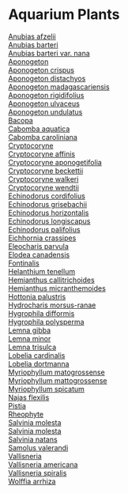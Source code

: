 # Aquarium Plants
[Anubias afzelii](https://en.wikipedia.org/wiki/Anubias_afzelii)<br>
[Anubias barteri](https://en.wikipedia.org/wiki/Anubias_barteri)<br>
[Anubias barteri var. nana](https://en.wikipedia.org/wiki/Anubias_barteri_var._nana)<br>
[Aponogeton](https://en.wikipedia.org/wiki/Aponogeton)<br>
[Aponogeton crispus](https://en.wikipedia.org/wiki/Aponogeton_crispus)<br>
[Aponogeton distachyos](https://en.wikipedia.org/wiki/Aponogeton_distachyos)<br>
[Aponogeton madagascariensis](https://en.wikipedia.org/wiki/Aponogeton_madagascariensis)<br>
[Aponogeton rigidifolius](https://en.wikipedia.org/wiki/Aponogeton_rigidifolius)<br>
[Aponogeton ulvaceus](https://en.wikipedia.org/wiki/Aponogeton_ulvaceus)<br>
[Aponogeton undulatus](https://en.wikipedia.org/wiki/Aponogeton_undulatus)<br>
[Bacopa](https://en.wikipedia.org/wiki/Bacopa)<br>
[Cabomba aquatica](https://en.wikipedia.org/wiki/Cabomba_aquatica)<br>
[Cabomba caroliniana](https://en.wikipedia.org/wiki/Cabomba_caroliniana)<br>
[Cryptocoryne](https://en.wikipedia.org/wiki/Cryptocoryne)<br>
[Cryptocoryne affinis](https://en.wikipedia.org/wiki/Cryptocoryne_affinis)<br>
[Cryptocoryne aponogetifolia](https://en.wikipedia.org/wiki/Cryptocoryne_aponogetifolia)<br>
[Cryptocoryne beckettii](https://en.wikipedia.org/wiki/Cryptocoryne_beckettii)<br>
[Cryptocoryne walkeri](https://en.wikipedia.org/wiki/Cryptocoryne_walkeri)<br>
[Cryptocoryne wendtii](https://en.wikipedia.org/wiki/Cryptocoryne_wendtii)<br>
[Echinodorus cordifolius](https://en.wikipedia.org/wiki/Echinodorus_cordifolius)<br>
[Echinodorus grisebachii](https://en.wikipedia.org/wiki/Echinodorus_grisebachii)<br>
[Echinodorus horizontalis](https://en.wikipedia.org/wiki/Echinodorus_horizontalis)<br>
[Echinodorus longiscapus](https://en.wikipedia.org/wiki/Echinodorus_longiscapus)<br>
[Echinodorus palifolius](https://en.wikipedia.org/wiki/Echinodorus_palifolius)<br>
[Eichhornia crassipes](https://en.wikipedia.org/wiki/Eichhornia_crassipes)<br>
[Eleocharis parvula](https://en.wikipedia.org/wiki/Eleocharis_parvula)<br>
[Elodea canadensis](https://en.wikipedia.org/wiki/Elodea_canadensis)<br>
[Fontinalis](https://en.wikipedia.org/wiki/Fontinalis)<br>
[Helanthium tenellum](https://en.wikipedia.org/wiki/Helanthium_tenellum)<br>
[Hemianthus callitrichoides](https://en.wikipedia.org/wiki/Hemianthus_callitrichoides)<br>
[Hemianthus micranthemoides](https://en.wikipedia.org/wiki/Hemianthus_micranthemoides)<br>
[Hottonia palustris](https://en.wikipedia.org/wiki/Hottonia_palustris)<br>
[Hydrocharis morsus-ranae](https://en.wikipedia.org/wiki/Hydrocharis_morsus-ranae)<br>
[Hygrophila difformis](https://en.wikipedia.org/wiki/Hygrophila_difformis)<br>
[Hygrophila polysperma](https://en.wikipedia.org/wiki/Hygrophila_polysperma)<br>
[Lemna gibba](https://en.wikipedia.org/wiki/Lemna_gibba)<br>
[Lemna minor](https://en.wikipedia.org/wiki/Lemna_minor)<br>
[Lemna trisulca](https://en.wikipedia.org/wiki/Lemna_trisulca)<br>
[Lobelia cardinalis](https://en.wikipedia.org/wiki/Lobelia_cardinalis)<br>
[Lobelia dortmanna](https://en.wikipedia.org/wiki/Lobelia_dortmanna)<br>
[Myriophyllum matogrossense](https://en.wikipedia.org/wiki/Myriophyllum_matogrossense)<br>
[Myriophyllum mattogrossense](https://en.wikipedia.org/wiki/Myriophyllum_mattogrossense)<br>
[Myriophyllum spicatum](https://en.wikipedia.org/wiki/Myriophyllum_spicatum)<br>
[Najas flexilis](https://en.wikipedia.org/wiki/Najas_flexilis)<br>
[Pistia](https://en.wikipedia.org/wiki/Pistia)<br>
[Rheophyte](https://en.wikipedia.org/wiki/Rheophyte)<br>
[Salvinia molesta](https://en.wikipedia.org/wiki/Salvinia_molesta)<br>
[Salvinia molesta](https://en.wikipedia.org/wiki/Salvinia_molesta)<br>
[Salvinia natans](https://en.wikipedia.org/wiki/Salvinia_natans)<br>
[Samolus valerandi](https://en.wikipedia.org/wiki/Samolus_valerandi)<br>
[Vallisneria](https://en.wikipedia.org/wiki/Vallisneria)<br>
[Vallisneria americana](https://en.wikipedia.org/wiki/Vallisneria_americana)<br>
[Vallisneria spiralis](https://en.wikipedia.org/wiki/Vallisneria_spiralis)<br>
[Wolffia arrhiza](https://en.wikipedia.org/wiki/Wolffia_arrhiza)<br>
